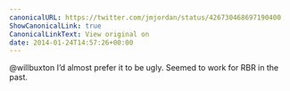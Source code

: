 ```yaml
---
canonicalURL: https://twitter.com/jmjordan/status/426730468697190400
ShowCanonicalLink: true
CanonicalLinkText: View original on
date: 2014-01-24T14:57:26+00:00
---
```

@willbuxton I’d almost prefer it to be ugly. Seemed to work for RBR in the past.